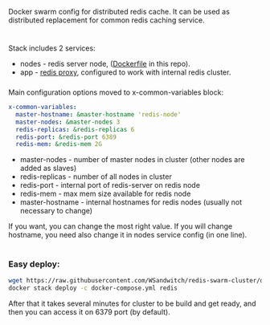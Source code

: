 Docker swarm config for distributed redis cache. It can be used as distributed replacement for common redis caching service.

#
Stack includes 2 services:
- nodes - redis server node, ([Dockerfile](https://github.com/WSandwitch/redis-swarm-cluster/blob/dev/Dockerfile) in this repo).
- app - [redis proxy](https://github.com/j3k0/redis-cluster-proxy), configured to work with internal redis cluster.
###
Main configuration options moved to x-common-variables block:
```yaml
x-common-variables:
  master-hostname: &master-hostname 'redis-node'
  master-nodes: &master-nodes 3
  redis-replicas: &redis-replicas 6
  redis-port: &redis-port 6389
  redis-mem: &redis-mem 2G

```

- master-nodes - number of master nodes in cluster (other nodes are added as slaves)
- redis-replicas - number of all nodes in cluster
- redis-port - internal port of redis-server on redis node
- redis-mem -  max mem size available for redis node
- master-hostname - internal hostnames for redis nodes (usually not necessary to change)
  
If you want, you can change the most right value. If you will change hostname, you need also change it in nodes service config (in one line).
#
### Easy deploy:
```bash
wget https://raw.githubusercontent.com/WSandwitch/redis-swarm-cluster/dev/docker-compose.yml
docker stack deploy -c docker-compose.yml redis
```
After that it takes several minutes for cluster to be build and get ready, and then you can access it on 6379 port (by default).


